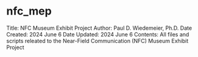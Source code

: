# nfc_mep
Title: NFC Museum Exhibit Project
Author: Paul D. Wiedemeier, Ph.D.
Date Created: 2024 June 6
Date Updated: 2024 June 6
Contents: All files and scripts releated to the Near-Field Communication (NFC) Museum Exhibit Project
